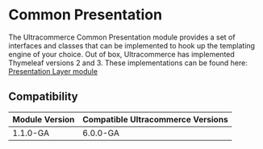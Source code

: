# Common Presentation

The Ultracommerce Common Presentation module provides a set of interfaces and classes that can be implemented to hook up the templating engine of your choice.  Out of box, Ultracommerce has implemented Thymeleaf versions 2 and 3.  These implementations can be found here: [Presentation Layer module](https://www.ultracommerce.com/docs/presentationlayer/current) 

## Compatibility

| Module Version               | Compatible Ultracommerce Versions |
| :--------------------------- | :---------------------------- | 
| 1.1.0-GA                     | 6.0.0-GA                      |


